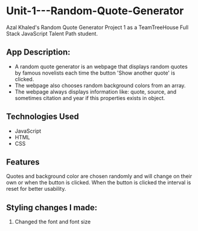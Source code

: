 # Unit-1---Random-Quote-Generator
Azal Khaled's Random Quote Generator Project 1 as a TeamTreeHouse Full Stack JavaScript Talent Path student.

## App Description:

* A random quote generator is an webpage that displays random quotes by famous novelists each time the button 'Show another quote' is clicked. 
* The webpage also chooses random background colors from an array. 
* The webpage always displays information like: quote, source, and sometimes citation and year if this properties exists in object.

## Technologies Used
 * JavaScript
 * HTML
 * CSS

## Features
Quotes and background color are chosen randomly and will change on their own or when the button is clicked.
When the button is clicked the interval is reset for better usability.

## Styling changes I made:
1. Changed the font and font size

